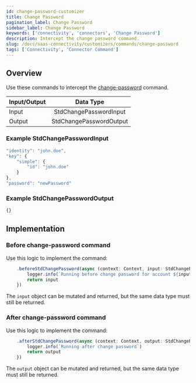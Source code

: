 ```yaml
---
id: change-password-customizer
title: Change Password
pagination_label: Change Password
sidebar_label: Change Password
keywords: ['connectivity', 'connectors', 'Change Password']
description: Intercept the change password command.
slug: /docs/saas-connectivity/customizers/commands/change-password
tags: ['Connectivity', 'Connector Command']
---
```


## Overview

Use these commands to intercept the [change-password](../../commands/change-password) command.


| Input/Output |       Data Type         |
| :----------- | :--------------------:  |
| Input        | StdChangePasswordInput  |
| Output       | StdChangePasswordOutput |

### Example StdChangePasswordInput

```javascript
"identity": "john.doe",
"key": {
    "simple": {
        "id": "john.doe"
    }
},
"password": "newPassword"
```

### Example StdChangePasswordOutput

```javascript
{}
```
## Implementation


### Before change-password command

Use this logic to implement the command: 

```javascript
    .beforeStdChangePassword(async (context: Context, input: StdChangePasswordInput) => {
        logger.info(`Running before change password for account ${input.identity}`)
        return input
    })
```
The `input` object can be mutated and returned, but the same data type must still be returned.

### After change-password command

Use this logic to implement the command: 

```javascript
    .afterStdChangePassword(async (context: Context, output: StdChangePasswordOutput) => {
        logger.info(`Running after change password`)
        return output
    })
```
The `output` object can be mutated and returned, but the same data type must still be returned.
